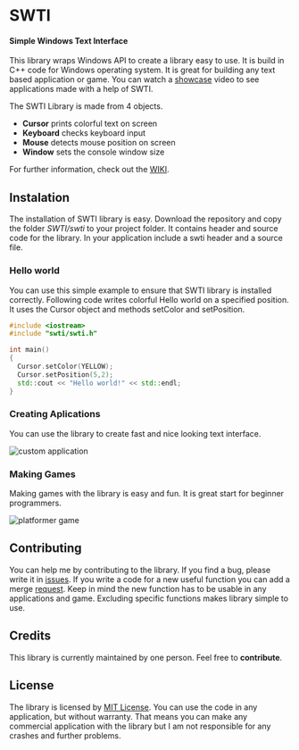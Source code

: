 # SWTI
#### Simple Windows Text Interface
This library wraps Windows API to create a library easy to use.
It is build in C++ code for Windows operating system.
It is great for building any text based application or game.
You can watch a [showcase](youtube.com) video to see applications made with a help of SWTI.

The SWTI Library is made from 4 objects.
* **Cursor** prints colorful text on screen
* **Keyboard** checks keyboard input
* **Mouse** detects mouse position on screen
* **Window** sets the console window size

For further information, check out the [WIKI](https://github.com/ThomasBig/SWTI/wiki).


## Instalation
The installation of SWTI library is easy.
Download the repository and copy the folder *SWTI/swti* to your project folder.
It contains header and source code for the library.
In your application include a swti header and a source file.

### Hello world
You can use this simple example to ensure that SWTI library is installed correctly. Following code writes colorful Hello world on a specified position. It uses the Cursor object and methods setColor and setPosition.

```c++
#include <iostream>
#include "swti/swti.h"

int main()
{
  Cursor.setColor(YELLOW);
  Cursor.setPosition(5,2);
  std::cout << "Hello world!" << std::endl;
}
```


### Creating Aplications
You can use the library to create fast and nice looking text interface.

![custom application](https://i.imgur.com/I4jxzWY.gif)


### Making Games
Making games with the library is easy and fun.
It is great start for beginner programmers.

![platformer game](https://i.imgur.com/lF9FA1C.gif)


## Contributing
You can help me by contributing to the library.
If you find a bug, please write it in [issues](https://github.com/ThomasBig/SWTI/issues).
If you write a code for a new useful function you can add a merge [request](https://github.com/ThomasBig/SWTI/pulls).
Keep in mind the new function has to be usable in any applications and game.
Excluding specific functions makes library simple to use.


## Credits
This library is currently maintained by one person. Feel free to **contribute**.


## License
The library is licensed by [MIT License](https://github.com/ThomasBig/SWTI/blob/master/LICENSE.txt). You can use the code in any application, but without warranty. That means you can make any commercial application with the library but I am not responsible for any crashes and further problems.
